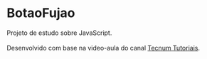 # BotaoFujao

Projeto de estudo sobre JavaScript.<br><br>
Desenvolvido com base na video-aula do canal <a href="https://www.youtube.com/@TecnumTutoriais">Tecnum Tutoriais</a>.

